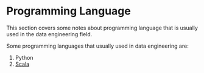 # Programming Language

This section covers some notes about programming language that is usually used in the data engineering field.

Some programming languages that usually used in data engineering are:

1. Python
2. [Scala](./Scala)